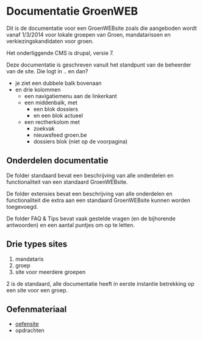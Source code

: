 Documentatie GroenWEB
=====================
Dit is de documentatie voor een GroenWEBsite zoals die aangeboden wordt vanaf 1/3/2014 voor lokale groepen van Groen, mandatarissen en verkiezingskandidaten voor groen.

Het onderliggende CMS is drupal, versie 7.

Deze documentatie is geschreven vanuit het standpunt van de beheerder van de site. Die logt in .. en dan? 

* je ziet een dubbele balk bovenaan 
* en drie kolommen
	* een navigatiemenu aan de linkerkant
	* een middenbalk, met
		* een blok dossiers
		* en een blok actueel
	* een rectherkolom met
		* zoekvak
		* nieuwsfeed groen.be
		* dossiers blok (niet op de voorpagina) 	

## Onderdelen documentatie

De folder standaard bevat een beschrijving van alle onderdelen en functionaliteit van een standaard GroenWEBsite.

De folder extensies bevat een beschrijving van alle onderdelen en functionaliteit die extra aan een standaard GroenWEBsite kunnen worden toegevoegd.

De folder FAQ & Tips bevat vaak gestelde vragen (en de bijhorende antwoorden) en een aantal puntjes om op te letten.


## Drie types sites 

1.  mandataris
2.  groep
3.  site voor meerdere groepen

2 is de standaard, alle documentatie heeft in eerste instantie betrekking op een site voor een groep. 


## Oefenmateriaal

* [oefensite](http://oefen3.groenweb.be)
* opdrachten
